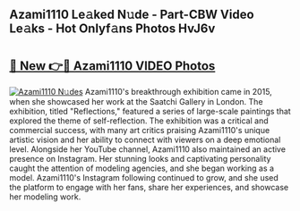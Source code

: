 ## Azami1110 Le𝚊ked N𝚞de - Part-CBW Video Le𝚊ks - Hot Onlyf𝚊ns Photos HvJ6v

# <h2><a href="http://ab97101.deff.icu/?id=Azami1110">🔗 New 👉🔴 Azami1110 VIDEO Photos</a></h2>

[![Azami1110 N𝚞des](https://i.imgur.com/rIISA9y.gif)](http://ab97101.deff.icu/?id=Azami1110)
Azami1110's breakthrough exhibition came in 2015, when she showcased her work at the Saatchi Gallery in London. The exhibition, titled "Reflections," featured a series of large-scale paintings that explored the theme of self-reflection. The exhibition was a critical and commercial success, with many art critics praising Azami1110's unique artistic vision and her ability to connect with viewers on a deep emotional level. Alongside her YouTube channel, Azami1110 also maintained an active presence on Instagram. Her stunning looks and captivating personality caught the attention of modeling agencies, and she began working as a model. Azami1110's Instagram following continued to grow, and she used the platform to engage with her fans, share her experiences, and showcase her modeling work.
